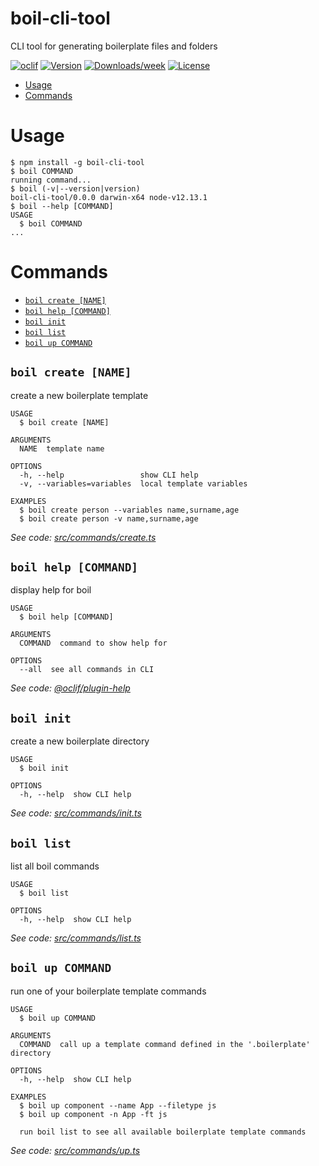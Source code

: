 boil-cli-tool
=============

CLI tool for generating boilerplate files and folders

[![oclif](https://img.shields.io/badge/cli-oclif-brightgreen.svg)](https://oclif.io)
[![Version](https://img.shields.io/npm/v/boil-cli-tool.svg)](https://npmjs.org/package/boil-cli-tool)
[![Downloads/week](https://img.shields.io/npm/dw/boil-cli-tool.svg)](https://npmjs.org/package/boil-cli-tool)
[![License](https://img.shields.io/npm/l/boil-cli-tool.svg)](https://github.com/Jordan-Eckowitz/boil-cli/blob/master/package.json)

<!-- toc -->
* [Usage](#usage)
* [Commands](#commands)
<!-- tocstop -->
# Usage
<!-- usage -->
```sh-session
$ npm install -g boil-cli-tool
$ boil COMMAND
running command...
$ boil (-v|--version|version)
boil-cli-tool/0.0.0 darwin-x64 node-v12.13.1
$ boil --help [COMMAND]
USAGE
  $ boil COMMAND
...
```
<!-- usagestop -->
# Commands
<!-- commands -->
* [`boil create [NAME]`](#boil-create-name)
* [`boil help [COMMAND]`](#boil-help-command)
* [`boil init`](#boil-init)
* [`boil list`](#boil-list)
* [`boil up COMMAND`](#boil-up-command)

## `boil create [NAME]`

create a new boilerplate template

```
USAGE
  $ boil create [NAME]

ARGUMENTS
  NAME  template name

OPTIONS
  -h, --help                 show CLI help
  -v, --variables=variables  local template variables

EXAMPLES
  $ boil create person --variables name,surname,age
  $ boil create person -v name,surname,age
```

_See code: [src/commands/create.ts](https://github.com/Jordan-Eckowitz/boil-cli/blob/v0.0.0/src/commands/create.ts)_

## `boil help [COMMAND]`

display help for boil

```
USAGE
  $ boil help [COMMAND]

ARGUMENTS
  COMMAND  command to show help for

OPTIONS
  --all  see all commands in CLI
```

_See code: [@oclif/plugin-help](https://github.com/oclif/plugin-help/blob/v3.2.0/src/commands/help.ts)_

## `boil init`

create a new boilerplate directory

```
USAGE
  $ boil init

OPTIONS
  -h, --help  show CLI help
```

_See code: [src/commands/init.ts](https://github.com/Jordan-Eckowitz/boil-cli/blob/v0.0.0/src/commands/init.ts)_

## `boil list`

list all boil commands

```
USAGE
  $ boil list

OPTIONS
  -h, --help  show CLI help
```

_See code: [src/commands/list.ts](https://github.com/Jordan-Eckowitz/boil-cli/blob/v0.0.0/src/commands/list.ts)_

## `boil up COMMAND`

run one of your boilerplate template commands

```
USAGE
  $ boil up COMMAND

ARGUMENTS
  COMMAND  call up a template command defined in the '.boilerplate' directory

OPTIONS
  -h, --help  show CLI help

EXAMPLES
  $ boil up component --name App --filetype js
  $ boil up component -n App -ft js

  run boil list to see all available boilerplate template commands
```

_See code: [src/commands/up.ts](https://github.com/Jordan-Eckowitz/boil-cli/blob/v0.0.0/src/commands/up.ts)_
<!-- commandsstop -->
